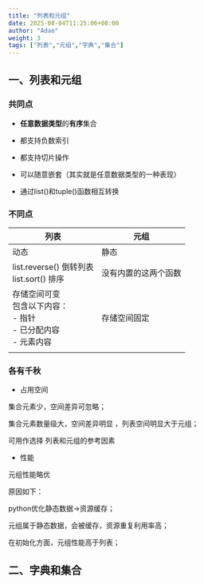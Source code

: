 ```yaml
---
title: "列表和元组"
date: 2025-08-04T11:25:06+08:00
author: "Adao"
weight: 3
tags: ["列表","元组","字典","集合"]
---
```






## 一、列表和元组

### 共同点

- **任意数据类型**的**有序**集合

- 都⽀持负数索引

- 都⽀持切⽚操作

- 可以随意嵌套（其实就是任意数据类型的一种表现）

- 通过list()和tuple()函数相互转换

### 不同点

| 列表                                                         | 元组                 |
| ------------------------------------------------------------ | -------------------- |
| 动态                                                         | 静态                 |
| list.reverse() 倒转列表<br>list.sort() 排序                  | 没有内置的这两个函数 |
| 存储空间可变<br>包含以下内容：<br>- 指针<br/>- 已分配内容<br/>- 元素内容 | 存储空间固定         |
|                                                              |                      |



### 各有千秋

- 占用空间

集合元素少，空间差异可忽略；

集合元素数量级大，空间差异明显 ，列表空间明显大于元组；

可用作选择 列表和元组的参考因素



- 性能

元组性能略优

原因如下：

python优化静态数据->资源缓存；

元组属于静态数据，会被缓存，资源重复利用率高；

在初始化方面，元组性能高于列表；



## 二、字典和集合







